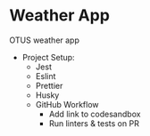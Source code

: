 # Weather App

OTUS weather app

* Project Setup:
  * Jest
  * Eslint
  * Prettier
  * Husky
  * GitHub Workflow
    * Add link to codesandbox
    * Run linters & tests on PR